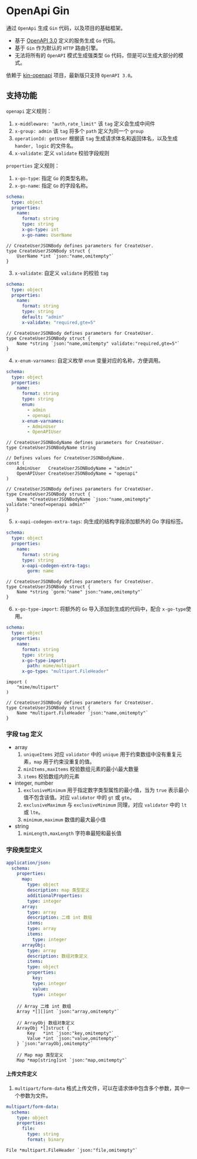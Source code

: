 # OpenApi Gin

通过 `OpenApi` 生成 `Gin` 代码，以及项目的基础框架。

* 基于 [OpenAPI 3.0](https://github.com/OAI/OpenAPI-Specification/blob/main/versions/3.0.0.md) 定义的服务生成 `Go` 代码。
* 基于 `Gin` 作为默认的 `HTTP` 路由引擎。
* 无法将所有的 `OpenAPI` 模式生成强类型 `Go` 代码，但是可以生成大部分的模式。

依赖于 [kin-openapi](https://github.com/getkin/kin-openapi) 项目，最新版只支持 `OpenAPI 3.0`。

## 支持功能
`openapi` 定义规则：
1. `x-middleware: "auth,rate_limit"` 该 `tag` 定义会生成中间件
2. `x-group: admin` 该 `tag` 将多个 `path` 定义为同一个 `group`
3. `operationId: getUser` 根据该 `tag` 生成请求体名和返回体名，以及生成 `hander, logic` 的文件名。
4. `x-validate`: 定义 `validate` 校验字段规则

`properties` 定义规则：
1. `x-go-type`: 指定 `Go` 的类型名称。
2. `x-go-name`: 指定 `Go` 的字段名称。
```yaml
schema:
  type: object
  properties:
    name:
      format: string
      type: string
      x-go-type: int
      x-go-name: UserName
```

```golang
// CreateUserJSONBody defines parameters for CreateUser.
type CreateUserJSONBody struct {
	UserName *int `json:"name,omitempty"`
}
```
3. `x-validate`: 自定义 `validate` 的校验 `tag`
```yaml
schema:
  type: object
  properties:
    name:
      format: string
      type: string
      default: "admin"
      x-validate: "required,gte=5"
```

```golang
// CreateUserJSONBody defines parameters for CreateUser.
type CreateUserJSONBody struct {
	Name *string `json:"name,omitempty" validate:"required,gte=5"`
}
```
4. `x-enum-varnames`: 自定义枚举 `enum` 变量对应的名称，方便调用。
```yaml
schema:
  type: object
  properties:
    name:
      format: string
      type: string
      enum:
        - admin
        - openapi
      x-enum-varnames:
        - AdminUser
        - OpenAPIUser
```

```golang
// CreateUserJSONBodyName defines parameters for CreateUser.
type CreateUserJSONBodyName string

// Defines values for CreateUserJSONBodyName.
const (
	AdminUser   CreateUserJSONBodyName = "admin"
	OpenAPIUser CreateUserJSONBodyName = "openapi"
)

// CreateUserJSONBody defines parameters for CreateUser.
type CreateUserJSONBody struct {
	Name *CreateUserJSONBodyName `json:"name,omitempty" validate:"oneof=openapi admin"`
}
```
5. `x-oapi-codegen-extra-tags`: 向生成的结构字段添加额外的 Go 字段标签。
```yaml
schema:
  type: object
  properties:
    name:
      format: string
      type: string
      x-oapi-codegen-extra-tags:
        gorm: name
```

```golang
// CreateUserJSONBody defines parameters for CreateUser.
type CreateUserJSONBody struct {
	Name *string `gorm:"name" json:"name,omitempty"`
}
```

6. `x-go-type-import`: 将额外的 `Go` 导入添加到生成的代码中，配合 `x-go-type`使用。
```yaml
schema:
  type: object
  properties:
    name:
      format: string
      type: string
      x-go-type-import:
        path: mime/multipart
      x-go-type: "multipart.FileHeader"
```

```golang
import (
	"mime/multipart"
)

// CreateUserJSONBody defines parameters for CreateUser.
type CreateUserJSONBody struct {
	Name *multipart.FileHeader `json:"name,omitempty"`
}
```

### 字段 tag 定义
* array
  1. `uniqueItems` 对应 `validator` 中的 `unique` 用于约束数组中没有重复元素，`map` 用于约束没重复的值。
  2. `minItems,maxItems` 校验数组元素的最小\最大数量
  3. `items` 校验数组内的元素
* integer, number
  1. `exclusiveMinimum` 用于指定数字类型属性的最小值，当为 `true` 表示最小值不包含该值。对应 `validator` 中的 `gt` 或 `gte`。
  2. `exclusiveMaximum` 与 `exclusiveMinimum` 同理，对应 `validator` 中的 `lt` 或 `lte`。
  3. `minimum,maximum` 数值的最大最小值
* string
  1. `minLength,maxLength` 字符串最短和最长值

### 字段类型定义

```yaml
application/json:
  schema:
    properties:
      map:
        type: object
        description: map 类型定义
        additionalProperties:
        type: integer
      array:
        type: array
        description: 二维 int 数组
        items:
        type: array
        items:
          type: integer
      arrayObj:
        type: array
        description: 数组对象定义
        items:
        type: object
        properties:
          key:
          type: integer
          value:
          type: integer
```
```golang
	// Array 二维 int 数组
	Array *[][]int `json:"array,omitempty"`

	// ArrayObj 数组对象定义
	ArrayObj *[]struct {
		Key   *int `json:"key,omitempty"`
		Value *int `json:"value,omitempty"`
	} `json:"arrayObj,omitempty"`

	// Map map 类型定义
	Map *map[string]int `json:"map,omitempty"`
```

#### 上传文件定义
1. `multipart/form-data` 格式上传文件，可以在请求体中包含多个参数，其中一个参数为文件。
```yaml
multipart/form-data:
  schema:
    type: object
    properties:
      file:
        type: string
        format: binary
```

```golang
File *multipart.FileHeader `json:"file,omitempty"`
```
